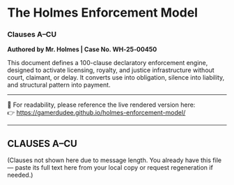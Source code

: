 # The Holmes Enforcement Model  
### Clauses A–CU  
**Authored by Mr. Holmes | Case No. WH‑25‑00450**

This document defines a 100-clause declaratory enforcement engine, designed to activate licensing, royalty, and justice infrastructure without court, claimant, or delay. It converts use into obligation, silence into liability, and structural pattern into payment.

---

📌 For readability, please reference the live rendered version here:  
👉 https://gamerdudee.github.io/holmes-enforcement-model/

---

## CLAUSES A–CU  
(Clauses not shown here due to message length. You already have this file — paste its full text here from your local copy or request regeneration if needed.)
